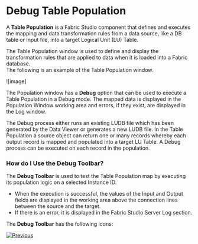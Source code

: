 # Debug Table Population

A **Table Population** is a Fabric Studio component that defines and executes the mapping and data transformation rules from a data source, like a DB table or Input file, into a target Logical Unit (LU) Table. 

The Table Population window is used to define and display the transformation rules that are applied to data when it is loaded into a Fabric database.\
The following is an example of the Table Population window.

![image]

The Population window has a **Debug** option that can be used to execute a Table Population in a Debug mode. The mapped data is displayed in the Population Window working area and errors, if they exist, are displayed in the Log window. 

The Debug process either runs an existing LUDB file which has been generated by the Data Viewer or generates a new LUDB file. In the Table Population a source object can return one or many records whereby each output record is mapped and populated into a target LU Table. A Debug process can be executed on each record in the population.

### How do I Use the Debug Toolbar?

The **Debug Toolbar** is used to test the Table Population map by executing its population logic on a selected Instance ID.
* When the execution is successful, the values of the Input and Output fields are displayed in the working area above the connection lines between the source and the target. 
* If there is an error, it is displayed in the Fabric Studio Server Log section.

The **Debug Toolbar** has the following icons:

[![Previous](https://github.com/k2view-academy/K2View-Academy/blob/master/articles/images/Previous.png)](https://github.com/k2view-academy/K2View-Academy/blob/master/articles/13_LUDB_viewer_and_studio_debug_capabilities/02_fabric_studio_log_files.md)

